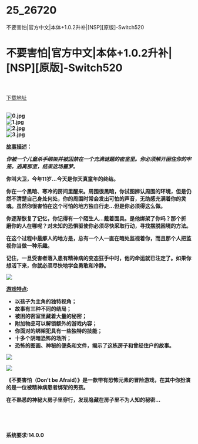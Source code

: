 # 25_26720
不要害怕|官方中文|本体+1.0.2升补|[NSP][原版]-Switch520
# 不要害怕|官方中文|本体+1.0.2升补|[NSP][原版]-Switch520
 <br/></br>
[下载地址](https://www.switch520.cc/article/26720 "下载地址")
<br/></br>

<p><strong><img title="0.jpg" src="https://www.switch520.cc/muke_img/2022_01_29_4d0e8b95f85f4.jpg" alt="0.jpg"></strong><br>
<strong><img title="1.jpg" src="https://www.switch520.cc/muke_img/2022_01_29_292c841160b3f.jpg" alt="1.jpg"></strong><br>
<strong><img title="2.jpg" src="https://www.switch520.cc/muke_img/2022_01_29_ecb3d77f6c74b.jpg" alt="2.jpg"></strong><br>
<strong><img title="3.jpg" src="https://www.switch520.cc/muke_img/2022_01_29_13318d333e2ef.jpg" alt="3.jpg">&nbsp;</strong></p>
<p><strong><u>故事描述</u>：</strong></p>
<p><strong><i>你被一个儿童杀手绑架并被囚禁在一个充满谜题的密室里。你必须解开困住你的牢笼，逃离那里，结束这场噩梦。</i></strong></p>
<p><strong>你叫大卫，今年11岁…今天是你天真童年的终结。</strong></p>
<p><strong>你在一个黑暗、寒冷的房间里醒来。周围很黑暗，你试图辨认周围的环境，但是仍然不清楚自己身处何处，你的周围时常会发出可怕的声音，无助感充满着你的灵魂。虽然你很害怕在这个可怕的地方独自行走…但是你必须得这么做。</strong></p>
<p><strong>你逐渐恢复了记忆，你记得有一个陌生人…戴着面具。是他绑架了你吗？那个折磨你的人在哪呢？对未知的恐惧驱使你必须尽快采取行动，寻找摆脱困境的方法。</strong></p>
<p><strong>在这个过程中最瘆人的地方是，总有一个人一直在暗处监视着你，而且那个人把监视你当做一种乐趣。</strong></p>
<p><strong>记住，一旦受害者落入患有精神病的变态狂手中时，他的命运就已注定了。如果你想活下来，你就必须尽快地学会勇敢和冷静。</strong></p>
<p><strong><img src="https://cdn.akamai.steamstatic.com/steam/apps/760410/extras/features2.gif?t=1643289326"></strong></p>
<p><strong><u>游戏特点</u>:</strong></p>
<ul class="bb_ul">
<li><strong>以孩子为主角的独特视角；</strong></li>
<li><strong>故事有三种不同的结局；</strong></li>
<li><strong>被困的密室里藏着大量的秘密；</strong></li>
<li><strong>附加物品可以解锁额外的游戏内容；</strong></li>
<li><strong>你面对的绑架犯具有一些独特的技能；</strong></li>
<li><strong>十多个阴暗恐怖的场所；</strong></li>
<li><strong>恐怖的图画、神秘的便条和文件，揭示了这栋房子和曾经住户的故事。</strong></li>
</ul>
<p><strong><img src="https://cdn.akamai.steamstatic.com/steam/apps/760410/extras/add-to-wishlist2.gif?t=1643289326"></strong></p>
<p><strong><a href="https://steamcommunity.com/linkfilter/?url=https://www.facebook.com/dontbeafraidgame" target="_blank" rel="noopener"><img src="https://cdn.akamai.steamstatic.com/steam/apps/760410/extras/like_fb3.png?t=1643289326"></a></strong></p>
<p><strong>《不要害怕（Don’t be Afraid）》是一款带有恐怖元素的冒险游戏，在其中你扮演的是一位被精神病患者绑架的男孩。</strong></p>
<p><strong>在不熟悉的神秘大房子里穿行，发现隐藏在房子里不为人知的秘密…</strong></p>
<p>&nbsp;</p>
<p>&nbsp;</p>
<p><strong>系统要求:14.0.0</strong></p>



<p>&nbsp;</p>
